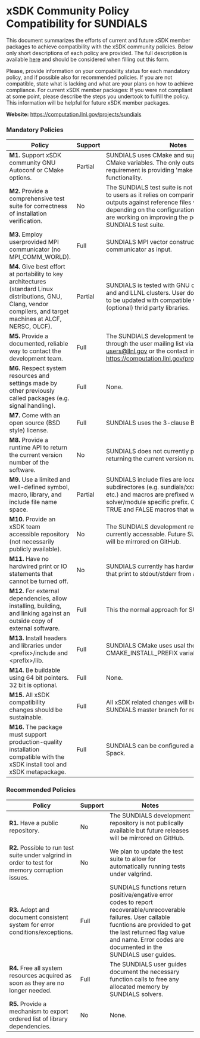 # xSDK Community Policy Compatibility for SUNDIALS

This document summarizes the efforts of current and future xSDK member packages to achieve compatibility with the xSDK community policies. Below only short descriptions of each policy are provided. The full description is available [here](https://docs.google.com/document/d/1DCx2Duijb0COESCuxwEEK1j0BPe2cTIJ-AjtJxt3290/edit#heading=h.2hp5zbf0n3o3)
and should be considered when filling out this form.

Please, provide information on your compability status for each mandatory policy, and if possible also for recommended policies.
If you are not compatible, state what is lacking and what are your plans on how to achieve compliance.
For current xSDK member packages: If you were not compliant at some point, please describe the steps you undertook to fulfill the policy. This information will be helpful for future xSDK member packages.

**Website:**  https://computation.llnl.gov/projects/sundials

### Mandatory Policies

| Policy                 |Support| Notes                   |
|------------------------|-------|-------------------------|
|**M1.** Support xSDK community GNU Autoconf or CMake options. |Partial| SUNDIALS uses CMake and supports most xSDK CMake variables. The only outstanding requirement is providing 'make test_install' functionality.|
|**M2.** Provide a comprehensive test suite for correctness of installation verification. |No| The SUNDIALS test suite is not currently released to users as it relies on comparing test program outputs against reference files which may differ depending on the configuration/architecture. We are working on improving the portability of the SUNDIALS test suite. |
|**M3.** Employ userprovided MPI communicator (no MPI_COMM_WORLD). |Full| SUNDIALS MPI vector constructors take an MPI communicator as input. |
|**M4.** Give best effort at portability to key architectures (standard Linux distributions, GNU, Clang, vendor compilers, and target machines at ALCF, NERSC, OLCF). |Partial| SUNDIALS is tested with GNU compilers on Linux and and LLNL clusters. User documentation needs to be updated with compatible versions of (optional) thrid party libraries. |
|**M5.** Provide a documented, reliable way to contact the development team. |Full| The SUNDIALS development team can be reached through the user mailing list via email to sundials-users@llnl.gov or the contact information at https://computation.llnl.gov/projects/sundials/team. |
|**M6.** Respect system resources and settings made by other previously called packages (e.g. signal handling). |Full| None. |
|**M7.** Come with an open source (BSD style) license. |Full| SUNDIALS uses the 3-clause BSD license. |
|**M8.** Provide a runtime API to return the current version number of the software. |No| SUNDIALS does not currently provide an API for returning the current version number. |
|**M9.** Use a limited and well-defined symbol, macro, library, and include file name space. |Partial| SUNDIALS include files are located in subdirectores (e.g. sundials/xxx.h, cvode/xxx.h, etc.) and macros are prefixed with with SUN or a solver/module specific prefix. One excpetion is TRUE and FALSE macros that will be renamed. |
|**M10.** Provide an xSDK team accessible repository (not necessarily publicly available). |No| The SUNDIALS development repository is not currently accessable. Future SUNDIALS releases will be mirrored on GitHub. |
|**M11.** Have no hardwired print or IO statements that cannot be turned off. |No| SUNDIALS currently has hardwired error messages that print to stdout/stderr from all ranks. |
|**M12.** For external dependencies, allow installing, building, and linking against an outside copy of external software. |Full| This the normal approach for SUNDIALS. |
|**M13.** Install headers and libraries under \<prefix\>/include and \<prefix\>/lib. |Full| SUNDIALS CMake uses usal the usual CMAKE_INSTALL_PREFIX variable. |
|**M14.** Be buildable using 64 bit pointers. 32 bit is optional. |Full| None. |
|**M15.** All xSDK compatibility changes should be sustainable. |Full| All xSDK related changes will be merged into the SUNDIALS master branch for release. |
|**M16.** The package must support production-quality installation compatible with the xSDK install tool and xSDK metapackage. |Full| SUNDIALS can be configured and installed with Spack. |

### Recommended Policies

| Policy                 |Support| Notes                   |
|------------------------|-------|-------------------------|
|**R1.** Have a public repository. |No| The SUNDIALS development repository is not publically available but future releases will be mirrored on GitHub. |
|**R2.** Possible to run test suite under valgrind in order to test for memory corruption issues. |No| We plan to update the test suite to allow for automatically running tests under valgrind. |
|**R3.** Adopt and document consistent system for error conditions/exceptions. |Full| SUNDIALS functions return positive/engative error codes to report recoverable/unrecoverable failures. User callable fucntions are provided to get the last returned flag value and name. Error codes are documented in the SUNDIALS user guides.|
|**R4.** Free all system resources acquired as soon as they are no longer needed. |Full| The SUNDIALS user guides document the necessary function calls to free any allocated memory by SUNDIALS solvers. |
|**R5.** Provide a mechanism to export ordered list of library dependencies. |No| None. |
